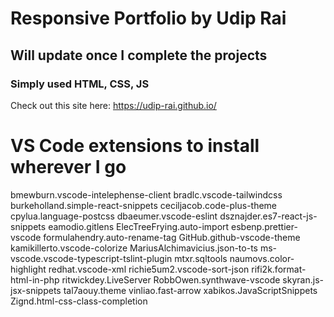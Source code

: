 # Responsive Portfolio by Udip Rai

## Will update once I complete the projects

### Simply used HTML, CSS, JS

Check out this site here:
https://udip-rai.github.io/

# VS Code extensions to install wherever I go
bmewburn.vscode-intelephense-client
bradlc.vscode-tailwindcss
burkeholland.simple-react-snippets
ceciljacob.code-plus-theme
cpylua.language-postcss
dbaeumer.vscode-eslint
dsznajder.es7-react-js-snippets
eamodio.gitlens
ElecTreeFrying.auto-import
esbenp.prettier-vscode
formulahendry.auto-rename-tag
GitHub.github-vscode-theme
kamikillerto.vscode-colorize
MariusAlchimavicius.json-to-ts
ms-vscode.vscode-typescript-tslint-plugin
mtxr.sqltools
naumovs.color-highlight
redhat.vscode-xml
richie5um2.vscode-sort-json
rifi2k.format-html-in-php
ritwickdey.LiveServer
RobbOwen.synthwave-vscode
skyran.js-jsx-snippets
tal7aouy.theme
vinliao.fast-arrow
xabikos.JavaScriptSnippets
Zignd.html-css-class-completion
